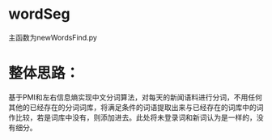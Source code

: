 # wordSeg
主函数为newWordsFind.py

# 整体思路：
基于PMI和左右信息熵实现中文分词算法，对每天的新闻语料进行分词，不用任何其他的已经存在的分词词库，将满足条件的词语提取出来与已经存在的词库中的词作比较，若是词库中没有，则添加进去。此处将未登录词和新词认为是一样的，没有细分。

